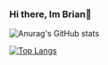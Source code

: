 ### Hi there, Im Brian👋

<!--
**alca2ke/alca2ke** is a ✨ _special_ ✨ repository because its `README.md` (this file) appears on your GitHub profile.

Here are some ideas to get you started:

- 🔭 I’m currently working on ...
- 🌱 I’m currently learning ...
- 👯 I’m looking to collaborate on ...
- 🤔 I’m looking for help with ...
- 💬 Ask me about ...
- 📫 How to reach me: ...
- 😄 Pronouns: ...
- ⚡ Fun fact: ...
-->

![Anurag's GitHub stats](https://github-readme-stats.vercel.app/api?username=alca2ke&show_icons=true&theme=radical)


[![Top Langs](https://github-readme-stats.vercel.app/api/top-langs/?username=alca2ke&layout=compact)](https://github.com/anuraghazra/github-readme-stats)
